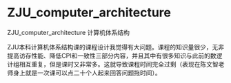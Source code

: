 # ZJU_computer_architecture
ZJU_computer_architecture 计算机体系结构



ZJU本科计算机体系结构课的课程设计我觉得有大问题。课程的知识量很少，无非提高访存性能、降低CPI和一致性三部分内容，并且其中有很多知识与此前的数逻计组相互重复，但是课时又非常多。这就导致课程时间完全过剩（表现在陈文智老师身上就是一次课可以点二十个人起来回答问题拖时间）。
